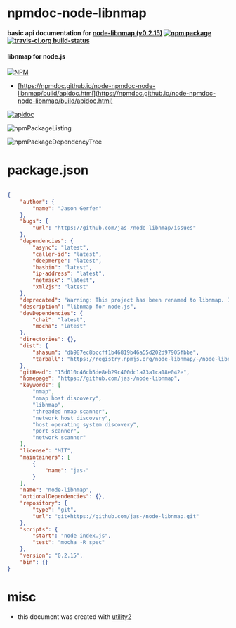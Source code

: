 # npmdoc-node-libnmap

#### basic api documentation for  [node-libnmap (v0.2.15)](https://github.com/jas-/node-libnmap)  [![npm package](https://img.shields.io/npm/v/npmdoc-node-libnmap.svg?style=flat-square)](https://www.npmjs.org/package/npmdoc-node-libnmap) [![travis-ci.org build-status](https://api.travis-ci.org/npmdoc/node-npmdoc-node-libnmap.svg)](https://travis-ci.org/npmdoc/node-npmdoc-node-libnmap)

#### libnmap for node.js

[![NPM](https://nodei.co/npm/node-libnmap.png?downloads=true&downloadRank=true&stars=true)](https://www.npmjs.com/package/node-libnmap)

- [https://npmdoc.github.io/node-npmdoc-node-libnmap/build/apidoc.html](https://npmdoc.github.io/node-npmdoc-node-libnmap/build/apidoc.html)

[![apidoc](https://npmdoc.github.io/node-npmdoc-node-libnmap/build/screenCapture.buildCi.browser.%252Ftmp%252Fbuild%252Fapidoc.html.png)](https://npmdoc.github.io/node-npmdoc-node-libnmap/build/apidoc.html)

![npmPackageListing](https://npmdoc.github.io/node-npmdoc-node-libnmap/build/screenCapture.npmPackageListing.svg)

![npmPackageDependencyTree](https://npmdoc.github.io/node-npmdoc-node-libnmap/build/screenCapture.npmPackageDependencyTree.svg)



# package.json

```json

{
    "author": {
        "name": "Jason Gerfen"
    },
    "bugs": {
        "url": "https://github.com/jas-/node-libnmap/issues"
    },
    "dependencies": {
        "async": "latest",
        "caller-id": "latest",
        "deepmerge": "latest",
        "hasbin": "latest",
        "ip-address": "latest",
        "netmask": "latest",
        "xml2js": "latest"
    },
    "deprecated": "Warning: This project has been renamed to libnmap. Installing using libnmap from now on",
    "description": "libnmap for node.js",
    "devDependencies": {
        "chai": "latest",
        "mocha": "latest"
    },
    "directories": {},
    "dist": {
        "shasum": "db987ec8bccff1b46819b46a55d202d97905fbbe",
        "tarball": "https://registry.npmjs.org/node-libnmap/-/node-libnmap-0.2.15.tgz"
    },
    "gitHead": "15d010c46cb5de8eb29c400dc1a73a1ca18e042e",
    "homepage": "https://github.com/jas-/node-libnmap",
    "keywords": [
        "nmap",
        "nmap host discovery",
        "libnmap",
        "threaded nmap scanner",
        "network host discovery",
        "host operating system discovery",
        "port scanner",
        "network scanner"
    ],
    "license": "MIT",
    "maintainers": [
        {
            "name": "jas-"
        }
    ],
    "name": "node-libnmap",
    "optionalDependencies": {},
    "repository": {
        "type": "git",
        "url": "git+https://github.com/jas-/node-libnmap.git"
    },
    "scripts": {
        "start": "node index.js",
        "test": "mocha -R spec"
    },
    "version": "0.2.15",
    "bin": {}
}
```



# misc
- this document was created with [utility2](https://github.com/kaizhu256/node-utility2)
